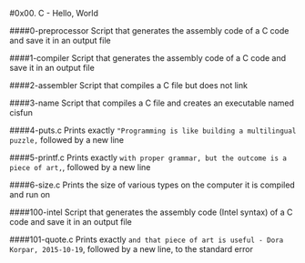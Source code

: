 #0x00. C - Hello, World

####0-preprocessor
Script that generates the assembly code of a C code and save it in an output file

####1-compiler
Script that generates the assembly code of a C code and save it in an output file

####2-assembler
Script that compiles a C file but does not link

####3-name
Script that compiles a C file and creates an executable named cisfun

####4-puts.c
Prints exactly `"Programming is like building a multilingual puzzle,` followed by a new line

####5-printf.c
Prints exactly `with proper grammar, but the outcome is a piece of art,`, followed by a new line

####6-size.c
Prints the size of various types on the computer it is compiled and run on

####100-intel
Script that generates the assembly code (Intel syntax) of a C code and save it in an output file

####101-quote.c
Prints exactly `and that piece of art is useful - Dora Korpar, 2015-10-19`, followed by a new line, to the standard error
